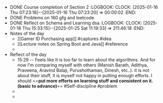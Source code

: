 - DONE Course completion of Section 2
  :LOGBOOK:
  CLOCK: [2025-01-16 Thu 07:23:18]--[2025-01-16 Thu 07:23:20] =>  00:00:02
  :END:
- DONE Problems on 160 gfg and leetcode
- DONE Reflect on Schema and Learning dsa
  :LOGBOOK:
  CLOCK: [2025-01-16 Thu 15:33:15]--[2025-01-25 Sat 11:19:33] =>  211:46:18
  :END:
- Notes of the day
	- [[Gamer ID Purchasing app]] #captures #idea
	- [[Lecture notes on Spring Boot and Java]] #reference
	-
- Reflect of the day
	- 15:29 -- Feels like It is too far to learn about the algorithms. And for now I'm comparing myself with others (Manish Barath, Adithya, Praveena, Aravind Balaji, Purushothaman, Dinesh, etc..). it is not about their stuff, it is myself not happy in putting enough efforts. I should ==**put more efforts on learning stuff and consistent on it. (basic to advance)**== #Self-discipline #problem
	-
	-